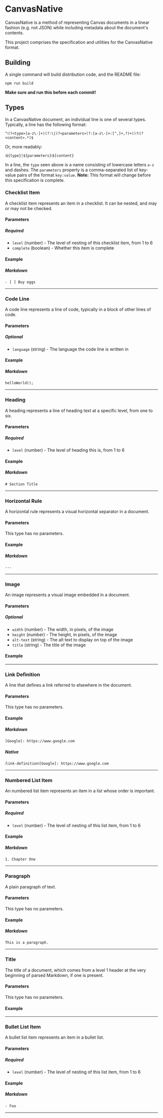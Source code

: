# CanvasNative

CanvasNative is a method of representing Canvas documents in a linear fashion
(e.g. not JSON) while including metadata about the document's contents.

This project comprises the specification and utilities for the CanvasNative
format.

## Building

A single command will build distribution code, and the README file:

```
npm run build
```

**Make sure and run this before each commit!**

## Types

In a CanvasNative document, an individual line is one of several types.
Typically, a line has the following format:

```regex
^⧙(?<type>[a-z\-]+)(?:\|(?<parameters>(?:[a-z\-]+:[^,]+,?)+))?⧘(?<content>.*)$
```

Or, more readably:

```
⧙${type}|${parameters}⧘${content}
```

In a line, the `type` seen above is a name consisting of lowercase letters
`a-z` and dashes. The `parameters` property is a comma-separated list of
key-value pairs of the format `key:value`. **Note:** This format will change
before this specification is complete.

### Checklist Item

A checklist item represents an item in a checklist. It can be nested, and may or may not be checked.

#### Parameters

##### Required

- `level` (number) - The level of nesting of this checklist item, from 1 to 6
- `complete` (boolean) - Whether this item is complete

#### Example

##### Markdown

```
- [ ] Buy eggs
```

---

### Code Line

A code line represents a line of code, typically in a block of other lines of code.

#### Parameters

##### Optional

- `language` (string) - The language the code line is written in

#### Example

##### Markdown

```
helloWorld();
```

---

### Heading

A heading represents a line of heading text at a specific level, from one to six.

#### Parameters

##### Required

- `level` (number) - The level of heading this is, from 1 to 6

#### Example

##### Markdown

```
# Section Title
```

---

### Horizontal Rule

A horizontal rule represents a visual horizontal separator in a document.

#### Parameters

This type has no parameters.

#### Example

##### Markdown

```
---
```

---

### Image

An image represents a visual image embedded in a document.

#### Parameters

##### Optional

- `width` (number) - The width, in pixels, of the image
- `height` (number) - The height, in pixels, of the image
- `alt-text` (string) - The alt text to display on top of the image
- `title` (string) - The title of the image

#### Example



---

### Link Definition

A line that defines a link referred to elsewhere in the document.

#### Parameters

This type has no parameters.

#### Example

##### Markdown

```
[Google]: https://www.google.com
```

##### Native

```
⧙link-definition⧘[Google]: https://www.google.com
```

---

### Numbered List Item

An numbered list item represents an item in a list whose order is important.

#### Parameters

##### Required

- `level` (number) - The level of nesting of this list item, from 1 to 6

#### Example

##### Markdown

```
1. Chapter One
```

---

### Paragraph

A plain paragraph of text.

#### Parameters

This type has no parameters.

#### Example

##### Markdown

```
This is a paragraph.
```

---

### Title

The title of a document, which comes from a level 1 header at the very beginning of parsed Markdown, if one is present.

#### Parameters

This type has no parameters.

#### Example



---

### Bullet List Item

A bullet list item represents an item in a bullet list.

#### Parameters

##### Required

- `level` (number) - The level of nesting of this list item, from 1 to 6

#### Example

##### Markdown

```
- Foo
```

---

